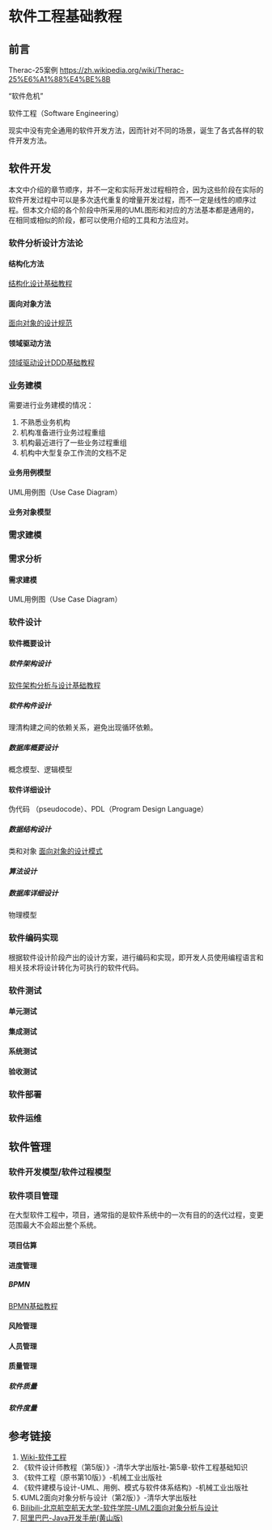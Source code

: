 # 软件工程基础教程


## 前言

Therac-25案例
https://zh.wikipedia.org/wiki/Therac-25%E6%A1%88%E4%BE%8B

“软件危机”

软件工程（Software Engineering）

现实中没有完全通用的软件开发方法，因而针对不同的场景，诞生了各式各样的软件开发方法。


## 软件开发

本文中介绍的章节顺序，并不一定和实际开发过程相符合，因为这些阶段在实际的软件开发过程中可以是多次迭代重复的增量开发过程，而不一定是线性的顺序过程。但本文介绍的各个阶段中所采用的UML图形和对应的方法基本都是通用的，在相同或相似的阶段，都可以使用介绍的工具和方法应对。


### 软件分析设计方法论


#### 结构化方法

[结构化设计基础教程](work/methodology/Software-Engineering/Analysis-and-Design/Software-Analysis-and-Design/Structured-Design/结构化设计基础教程.md)


#### 面向对象方法

[面向对象的设计规范](work/methodology/Software-Engineering/Analysis-and-Design/Software-Analysis-and-Design/Object-Oriented-Design/面向对象的设计规范.md)


#### 领域驱动方法

[领域驱动设计DDD基础教程](work/methodology/Software-Engineering/Analysis-and-Design/Software-Analysis-and-Design/Domain-Driven-Design/领域驱动设计DDD基础教程.md)

### 业务建模

需要进行业务建模的情况：
1. 不熟悉业务机构
2. 机构准备进行业务过程重组
3. 机构最近进行了一些业务过程重组
4. 机构中大型复杂工作流的文档不足


#### 业务用例模型

UML用例图（Use Case Diagram）

#### 业务对象模型


### 需求建模

### 需求分析


#### 需求建模

UML用例图（Use Case Diagram）


### 软件设计


#### 软件概要设计


##### 软件架构设计

[软件架构分析与设计基础教程](work/methodology/Software-Engineering/Analysis-and-Design/Software-Analysis-and-Design/软件架构分析与设计基础教程.md)

##### 软件构件设计

理清构建之间的依赖关系，避免出现循环依赖。

##### 数据库概要设计

概念模型、逻辑模型


#### 软件详细设计

伪代码 （pseudocode）、PDL（Program Design Language）


##### 数据结构设计

类和对象
[面向对象的设计模式](work/methodology/Software-Engineering/Analysis-and-Design/Software-Analysis-and-Design/Object-Oriented-Design/面向对象的设计模式.md)


##### 算法设计


##### 数据库详细设计

物理模型


### 软件编码实现

根据软件设计阶段产出的设计方案，进行编码和实现，即开发人员使用编程语言和相关技术将设计转化为可执行的软件代码。

### 软件测试

#### 单元测试

#### 集成测试

#### 系统测试

#### 验收测试


### 软件部署


### 软件运维


## 软件管理


### 软件开发模型/软件过程模型


### 软件项目管理

在大型软件工程中，项目，通常指的是软件系统中的一次有目的的迭代过程，变更范围最大不会超出整个系统。

#### 项目估算


#### 进度管理

##### BPMN

[BPMN基础教程](work/methodology/Software-Engineering/BPMN基础教程.md)

#### 风险管理

#### 人员管理


#### 质量管理


##### 软件质量


##### 软件度量


## 参考链接
1. [Wiki-软件工程](https://zh.wikipedia.org/wiki/%E8%BD%AF%E4%BB%B6%E5%B7%A5%E7%A8%8B)
2. 《软件设计师教程（第5版）》-清华大学出版社-第5章-软件工程基础知识
3. 《软件工程（原书第10版）》-机械工业出版社
4. 《软件建模与设计-UML、用例、模式与软件体系结构》-机械工业出版社
5. 《UML2面向对象分析与设计（第2版）》-清华大学出版社
6. [Bilibili-北京航空航天大学-软件学院-UML2面向对象分析与设计](https://www.bilibili.com/video/BV1fq4y1q7KP)
7. [阿里巴巴-Java开发手册(黄山版)](https://github.com/alibaba/p3c)
